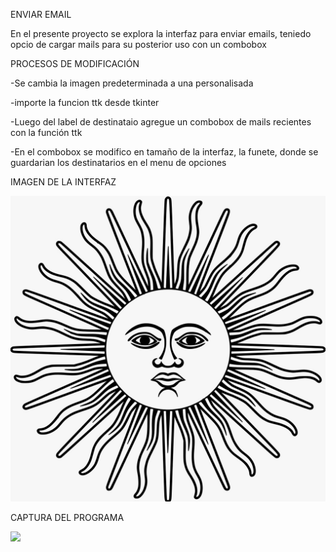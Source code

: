 ENVIAR EMAIL 

En el presente proyecto se explora la interfaz para enviar emails, teniedo opcio de cargar mails para su posterior uso con un combobox 

PROCESOS DE MODIFICACIÓN 

-Se cambia la imagen predeterminada a una personalisada 

-importe la funcion ttk desde tkinter

-Luego del label de destinataio agregue un combobox de mails recientes con la función ttk

-En el combobox se modifico en tamaño de la interfaz, la funete, donde se guardarian los destinatarios en el menu de opciones 


IMAGEN DE LA INTERFAZ

![](ENVIAR_EMAIL/soldemayo.jpeg)

CAPTURA DEL PROGRAMA 

![](ENVIAR_EMAIL/output/captuadeprograma.png)
